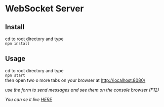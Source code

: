 # WebSocket Server  

## Install  
cd to root directory and type  
`npm install`  

## Usage  
cd to root directory and type  
`npm start`  
then open two o more tabs on your browser at [http://localhost:8080/](http://localhost:8080/)

<em>use the form to send messages and see them on the console browser (F12)</em>  

<em>You can se it live [HERE](https://nodejs-websocket-server.herokuapp.com/)</em>